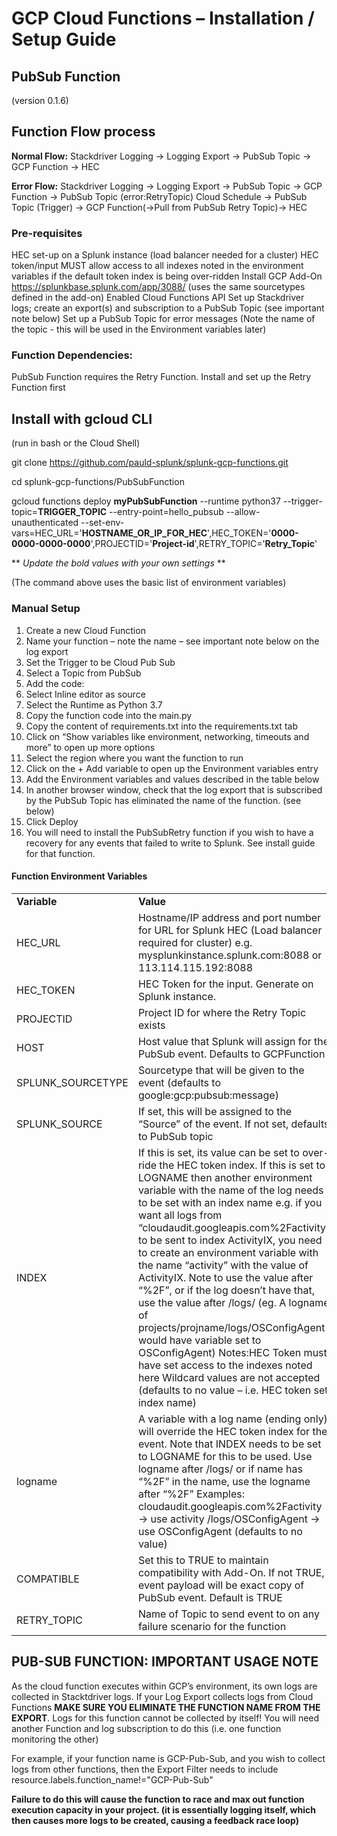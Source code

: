 # GCP Cloud Functions – Installation / Setup Guide

## PubSub Function 
(version 0.1.6)

## **Function Flow process**

**Normal Flow:**
Stackdriver Logging -> Logging Export -> PubSub Topic -> GCP Function -> HEC

**Error Flow:** 
Stackdriver Logging -> Logging Export -> PubSub Topic -> GCP Function -> PubSub Topic (error:RetryTopic)
Cloud Schedule -> PubSub Topic (Trigger) -> GCP Function(->Pull from PubSub Retry Topic)-> HEC

### **Pre-requisites**

HEC set-up on a Splunk instance (load balancer needed for a cluster)
HEC token/input MUST allow access to all indexes noted in the environment variables if the default token index is being over-ridden
Install GCP Add-On https://splunkbase.splunk.com/app/3088/ (uses the same sourcetypes defined in the add-on)
Enabled Cloud Functions API
Set up Stackdriver logs; create an export(s) and subscription to a PubSub Topic (see important note below)
Set up a PubSub Topic for error messages (Note the name of the topic -  this will be used in the Environment variables later)

### **Function Dependencies:**
PubSub Function requires the Retry Function. Install and set up the Retry Function first


## Install with gcloud CLI

(run in bash or the Cloud Shell)

git clone https://github.com/pauld-splunk/splunk-gcp-functions.git

cd splunk-gcp-functions/PubSubFunction

gcloud functions deploy **myPubSubFunction** --runtime python37 --trigger-topic=**TRIGGER_TOPIC** --entry-point=hello_pubsub --allow-unauthenticated --set-env-vars=HEC_URL='**HOSTNAME_OR_IP_FOR_HEC**',HEC_TOKEN='**0000-0000-0000-0000**',PROJECTID='**Project-id**',RETRY_TOPIC='**Retry_Topic**'

** *Update the bold values with your own settings* **

(The command above uses the basic list of environment variables)


### **Manual Setup**
1.	Create a new Cloud Function
2.	Name your function – note the name – see important note below on the log export
3.	Set the Trigger to be Cloud Pub Sub 
4.	Select a Topic from PubSub
5.	Add the code:
6.	Select Inline editor as source
7.	Select the Runtime as Python 3.7
8.	Copy the function code into the main.py
9.	Copy the content of requirements.txt into the requirements.txt tab
10.	Click on “Show variables like environment, networking, timeouts and more” to open up more options
11.	Select the region where you want the function to run
12.	Click on the + Add variable to open up the Environment variables entry
13.	Add the Environment variables and values described in the table below
14.	In another browser window, check that the log export that is subscribed by the PubSub Topic has eliminated the name of the function. (see below)
15.	Click Deploy
16.	You will need to install the PubSubRetry function if you wish to have a recovery for any events that failed to write to Splunk. See install guide for that function.

#### Function Environment Variables

<table><tr><td><strong>Variable</strong></td><td><strong>Value</strong></td></tr>
<tr><td>HEC_URL</td><td>Hostname/IP address and port number for URL for Splunk HEC (Load balancer required for cluster)
e.g. mysplunkinstance.splunk.com:8088 or 113.114.115.192:8088</td></tr>
<tr><td>HEC_TOKEN</td><td>HEC Token for the input. Generate on Splunk instance.</td></tr>
<tr><td>PROJECTID</td><td>Project ID for where the Retry Topic exists</td></tr>
<tr><td>HOST</td><td>Host value that Splunk will assign for the PubSub event. Defaults to GCPFunction</td></tr>
<tr><td>SPLUNK_SOURCETYPE</td><td>Sourcetype that will be given to the event (defaults to google:gcp:pubsub:message)</td></tr>
<tr><td>SPLUNK_SOURCE</td><td>If set, this will be assigned to the “Source” of the event. If not set, defaults to PubSub topic</td></tr>
<tr><td>INDEX</td><td>If this is set, its value can be set to over-ride the HEC token index. If this is set to LOGNAME then another environment variable with the name of the log needs to be set with an index name e.g. if you want all logs from “cloudaudit.googleapis.com%2Factivity” to be sent to index ActivityIX, you need to create an environment variable with the name “activity” with the value of ActivityIX. 
Note to use the value after “%2F”, or if the log doesn’t have that, use the value after /logs/ (eg. A logname of projects/projname/logs/OSConfigAgent would have variable set to OSConfigAgent)
Notes:HEC Token must have set access to the indexes noted here
Wildcard values are not accepted
(defaults to no value – i.e. HEC token set index name)</td></tr>
<tr><td>logname</td><td>A variable with a log name (ending only) will override the HEC token index for the event. Note that INDEX needs to be set to LOGNAME for this to be used. Use logname after /logs/ or if name has “%2F” in the name, use the logname after “%2F” 
Examples:
cloudaudit.googleapis.com%2Factivity -> use activity 
/logs/OSConfigAgent -> use OSConfigAgent
(defaults to no value)</td></tr>
<tr><td>COMPATIBLE</td><td>Set this to TRUE to maintain compatibility with Add-On. If not TRUE, event payload will be exact copy of PubSub event. Default is TRUE</td></tr>
<tr><td>RETRY_TOPIC</td><td>Name of Topic to send event to on any failure scenario for the function</td></tr>
</table>




## PUB-SUB FUNCTION: IMPORTANT USAGE NOTE

As the cloud function executes within GCP’s environment, its own logs are collected in Stacktdriver logs. If your Log Export collects logs from Cloud Functions **MAKE SURE YOU ELIMINATE THE FUNCTION NAME FROM THE EXPORT**. Logs for this function cannot be collected by itself! You will need another Function and log subscription to do this (i.e. one function monitoring the other)

For example, if your function name is GCP-Pub-Sub, and you wish to collect logs from other functions, then the Export Filter needs to include resource.labels.function_name!="GCP-Pub-Sub"

**Failure to do this will cause the function to race and max out function execution capacity in your project. (it is essentially logging itself, which then causes more logs to be created, causing a feedback race loop)**




